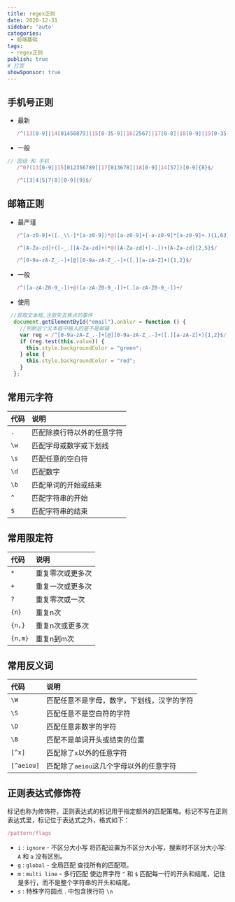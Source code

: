 ```yaml
---
title: regex正则
date: 2020-12-31
sidebar: 'auto'
categories:
 - 前端基础
tags:
 - regex正则
publish: true
# 打赏
showSponsor: true
---
```

## 手机号正则

- 最新

```js
   /^(13[0-9]|14[01456879]|15[0-35-9]|16[2567]|17[0-8]|18[0-9]|19[0-35-9])\d{8}$/
```

- 一般

```js
// 固话 和 手机
   /^0?(13[0-9]|15[012356789]|17[013678]|18[0-9]|14[57])[0-9]{8}$/

   /^1[3|4|5|7|8][0-9]{9}$/
```

## 邮箱正则

- 最严瑾

```js
   /^[a-z0-9]+([._\\-]*[a-z0-9])*@([a-z0-9]+[-a-z0-9]*[a-z0-9]+.){1,63}[a-z0-9]+$/

   /^[A-Za-zd]+([-_.][A-Za-zd]+)*@([A-Za-zd]+[-.])+[A-Za-zd]{2,5}$/

   /^[0-9a-zA-Z_.-]+[@][0-9a-zA-Z_.-]+([.][a-zA-Z]+){1,2}$/
```

- 一般

```js
   /^([a-zA-Z0-9_-])+@([a-zA-Z0-9_-])+(.[a-zA-Z0-9_-])+/
```

- 使用

```js
 //获取文本框,注册失去焦点的事件
  document.getElementById("email").onblur = function () {
    //判断这个文本框中输入的是不是邮箱
    var reg = /^[0-9a-zA-Z_.-]+[@][0-9a-zA-Z_.-]+([.][a-zA-Z]+){1,2}$/;
    if (reg.test(this.value)) {
      this.style.backgroundColor = "green";
    } else {
      this.style.backgroundColor = "red";
    }
  };
```

## 常用元字符

| 代码   | 说明                       |
| :----- | :------------------------- |
| `.`    | 匹配除换行符以外的任意字符 |
| ` \w ` | 匹配字母或数字或下划线     |
| ` \s ` | 匹配任意的空白符           |
| ` \d ` | 匹配数字                   |
| ` \b ` | 匹配单词的开始或结束       |
| `^`    | 匹配字符串的开始           |
| `$`    | 匹配字符串的结束           |

## 常用限定符

| 代码    | 说明             |
| :------ | :--------------- |
| `*`     | 重复零次或更多次 |
| `+`     | 重复一次或更多次 |
| `?`     | 重复零次或一次   |
| `{n}`   | 重复n次          |
| `{n,}`  | 重复n次或更多次  |
| `{n,m}` | 重复n到m次       |

## 常用反义词

| 代码       | 说明                                       |
| :--------- | :----------------------------------------- |
| `\W`       | 匹配任意不是字母，数字，下划线，汉字的字符 |
| `\S`       | 匹配任意不是空白符的字符                   |
| `\D`       | 匹配任意非数字的字符                       |
| `\B`       | 匹配不是单词开头或结束的位置               |
| `[^x]`     | 匹配除了`x`以外的任意字符                  |
| `[^aeiou]` | 匹配除了`aeiou`这几个字母以外的任意字符    |

## 正则表达式修饰符

标记也称为修饰符，正则表达式的标记用于指定额外的匹配策略。标记不写在正则表达式里，标记位于表达式之外，格式如下：

```js
/pattern/flags
```

- `i` : `ignore` - 不区分大小写 将匹配设置为不区分大小写，搜索时不区分大小写: `A` 和 `a` 没有区别。
- `g` : `global` - 全局匹配 查找所有的匹配项。
- `m` : `multi line` - 多行匹配 使边界字符 `^` 和 `$` 匹配每一行的开头和结尾，记住是多行，而不是整个字符串的开头和结尾。
- `s` : 特殊字符圆点 . 中包含换行符 `\n`
